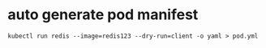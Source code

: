 # auto generate pod manifest
```
kubectl run redis --image=redis123 --dry-run=client -o yaml > pod.yml
```

